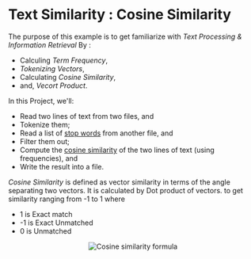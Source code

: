 # Text Similarity : Cosine Similarity

The purpose of this example is to get familiarize with *Text Processing & Information Retrieval* By :
- Calculing *Term Frequency*,
- *Tokenizing Vectors*,
- Calculating *Cosine Similarity*,
- and, *Vecort Product*.

In this Project, we'll:
- Read two lines of text from two files, and
- Tokenize them;
- Read a list of [stop words](https://en.wikipedia.org/wiki/Stop_words) from another file, and
- Filter them out;
- Compute the [cosine similarity](https://en.wikipedia.org/wiki/Cosine_similarity) of the two lines of text (using frequencies), and
- Write the result into a file.

*Cosine Similarity* is defined as vector similarity in terms of the angle separating two vectors.
It is calculated by Dot product of vectors. to get similarity ranging from -1 to 1 where
- 1 is Exact match
- -1 is Exact Unmatched
- 0 is Unmatched 

<div class="equation" align="center" data-raw-text="s(\mathbf{x},\mathbf{y}) = {\mathbf{x} \cdot \mathbf{y} \over \|\mathbf{x}\| \|\mathbf{y}\|} = \frac{ \sum\limits_{i=0}^{n-1}{x_i y_i} }{ \sqrt{\sum\limits_{i=0}^{n-1}{(x_i)^2}} \times \sqrt{\sum\limits_{i=0}^{n-1}{(y_i)^2}} }" data-equation="eq:cosine_similarity">
	<img src="https://cdn.rawgit.com/compute-io/cosine-similarity/bdef940bf4e6d320d2652b52f54f58cf2ea5d794/docs/img/eqn_similarity.svg" alt="Cosine similarity formula">
	<br>
</div>
